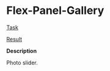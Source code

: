 # Flex-Panel-Gallery

[Task](https://github.com/rolling-scopes-school/tasks/blob/master/tasks/stage-0/projects.md#task-6-flex-panel-gallery-10)

[Result](https://ebces.github.io/Flex-Panel-Gallery/)

**Description**

Photo slider.